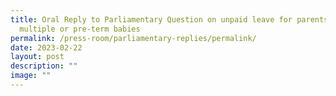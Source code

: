 ```yaml
---
title: Oral Reply to Parliamentary Question on unpaid leave for parents with
  multiple or pre‑term babies
permalink: /press-room/parliamentary-replies/permalink/
date: 2023-02-22
layout: post
description: ""
image: ""
---
```

